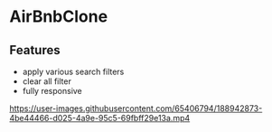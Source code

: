 # AirBnbClone

## Features
- apply various search filters
- clear all filter
- fully responsive


https://user-images.githubusercontent.com/65406794/188942873-4be44466-d025-4a9e-95c5-69fbff29e13a.mp4

